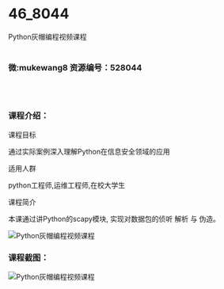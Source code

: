 # 46_8044
Python灰帽编程视频课程
<br/></br>
<h3>微:mukewang8 资源编号：528044</h3>
<br/></br>
<h3>课程介绍：</h3>
<p>课程目标</p>
<p>通过实际案例深入理解Python在信息安全领域的应用</p>
<p>适用人群</p>
<p><a title="查看与 python 相关的文章" target="_blank">python</a>工程师,运维工程师,在校大学生</p>
<p>课程简介</p>
<p>本课通过讲Python的scapy模块, 实现对数据包的侦听 解析 与 伪造。</p>
<p><img src="https://www.ko996.com/wp-content/uploads/img/2019/10/356-51-300x193.jpg" alt="Python灰帽编程视频课程"></p>
<h3>课程截图：</h3>
<p><img src="https://www.ko996.com/wp-content/uploads/img/2019/10/1-104.png" alt="Python灰帽编程视频课程"></p>
